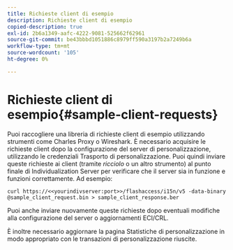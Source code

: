 ```yaml
---
title: Richieste client di esempio
description: Richieste client di esempio
copied-description: true
exl-id: 2b6a1349-aafc-4222-9081-525662f62961
source-git-commit: be43bbbd1051886c8979ff590a3197b2a7249b6a
workflow-type: tm+mt
source-wordcount: '105'
ht-degree: 0%

---
```


# Richieste client di esempio{#sample-client-requests}

Puoi raccogliere una libreria di richieste client di esempio utilizzando strumenti come Charles Proxy o Wireshark. È necessario acquisire le richieste client dopo la configurazione del server di personalizzazione, utilizzando le credenziali Trasporto di personalizzazione. Puoi quindi inviare queste richieste ai client (tramite *ricciolo* o un altro strumento) al punto finale di Individualization Server per verificare che il server sia in funzione e funzioni correttamente. Ad esempio:

```
curl https://<<yourindivserver:port>>/flashaccess/i15n/v5 -­data-binary  
@sample_client_request.bin > sample_client_response.ber
```

Puoi anche inviare nuovamente queste richieste dopo eventuali modifiche alla configurazione del server o aggiornamenti ECI/CRL.

È inoltre necessario aggiornare la pagina Statistiche di personalizzazione in modo appropriato con le transazioni di personalizzazione riuscite.
